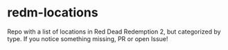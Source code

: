 # redm-locations

Repo with a list of locations in Red Dead Redemption 2, but categorized by type.
If you notice something missing, PR or open Issue!
